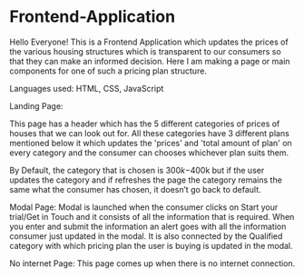 # Frontend-Application

Hello Everyone! This is a Frontend Application which updates the prices of the various housing structures which is transparent to our consumers so that they can make an informed decision. Here I am making a page or main components for one of such a pricing plan structure.

Languages used: HTML, CSS, JavaScript

Landing Page:

This page has a header which has the 5 different categories of prices of houses that we can look out for. All these categories have 3 different plans mentioned below it which updates the 'prices' and 'total amount of plan' on every category and the consumer can chooses whichever plan suits them.

By Default, the category that is chosen is $300k-$400k but if the user updates the category and if refreshes the page the category remains the same what the consumer has chosen, it doesn’t go back to default.

Modal Page:
Modal is launched when the consumer clicks on Start your trial/Get in Touch and it consists of all the information that is required. When you enter and submit the information an alert goes with all the information consumer just updated in the modal. It is also connected by the Qualified category with which pricing plan the user is buying is updated in the modal.

No internet Page:
This page comes up when there is no internet connection.
